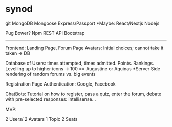 # synod

git
MongoDB
Mongoose
Express/Passport
\*Maybe: React/Nextjs
Nodejs

Pug
Bower?
Npm
REST API
Bootstrap

---

Frontend: Landing Page, Forum Page
Avatars: Initial choices; cannot take it taken -> DB

Database of Users: times attempted, times admitted. Points. Rankings. Levelling up to higher icons -> 100 == Augustine or Aquinas
\*Server Side rendering of random forums vs. big events

Registration Page
Authentication: Google, Facebook

ChatBots: Tutorial on how to register, pass a quiz, enter the forum, debate with pre-selected responses: intellisense...

MVP:

2 Users/ 2 Avatars
1 Topic
2 Seats

